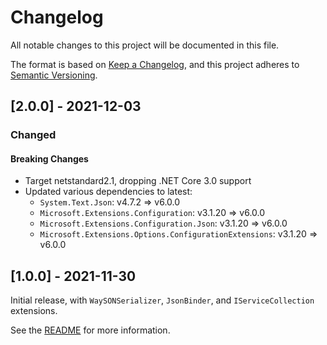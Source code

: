 # Changelog

All notable changes to this project will be documented in this file.

The format is based on [Keep a Changelog](https://keepachangelog.com/en/1.0.0/),
and this project adheres to [Semantic Versioning](https://semver.org/spec/v2.0.0.html).

## [2.0.0] - 2021-12-03

### Changed

#### Breaking Changes

* Target netstandard2.1, dropping .NET Core 3.0 support
* Updated various dependencies to latest:
  * `System.Text.Json`: v4.7.2 => v6.0.0
  * `Microsoft.Extensions.Configuration`: v3.1.20 => v6.0.0
  * `Microsoft.Extensions.Configuration.Json`: v3.1.20 => v6.0.0
  * `Microsoft.Extensions.Options.ConfigurationExtensions`: v3.1.20 => v6.0.0

## [1.0.0] - 2021-11-30

Initial release, with `WaySONSerializer`, `JsonBinder`, and `IServiceCollection` extensions.

See the [README](README) for more information.
